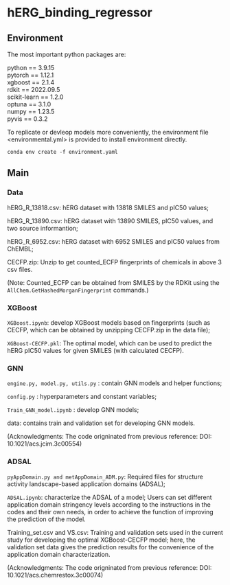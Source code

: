 # hERG_binding_regressor   
## Environment

The most important python packages are:   

python == 3.9.15   
pytorch == 1.12.1   
xgboost == 2.1.4   
rdkit == 2022.09.5   
scikit-learn == 1.2.0   
optuna == 3.1.0   
numpy == 1.23.5   
pyvis == 0.3.2   

To replicate or devleop models more conveniently, the environment file <environmental.yml> is provided to install environment directly.    


```
conda env create -f environment.yaml
```   


## Main

### Data   
   hERG_R_13818.csv: hERG dataset with 13818 SMILES and pIC50 values;  
   
   hERG_R_13890.csv: hERG dataset with 13890 SMILES, pIC50 values, and two source informantion;   

   hERG_R_6952.csv: hERG dataset with 6952 SMILES and pIC50 values from ChEMBL;
   
   CECFP.zip: Unzip to get counted_ECFP fingerprints of chemicals in above 3 csv files.

   (Note: Counted_ECFP can be obtained from SMILES by the RDKit using the ```AllChem.GetHashedMorganFingerprint``` commands.)

### XGBoost  
   ```XGBoost.ipynb```: develop XGBoost models based on fingerprints (such as CECFP, which can be obtained by unzipping CECFP.zip in the data file);  
   
   ```XGBoost-CECFP.pkl```: The optimal model, which can be used to predict the hERG pIC50 values for given SMILES (with calculated CECFP).      

### GNN     
   ```engine.py, model.py, utils.py```  : contain GNN models and helper functions;
   
   ```config.py``` : hyperparameters and constant variables;
   
   ``` Train_GNN_model.ipynb ``` : develop GNN models;
   
   data: contains train and validation set for developing GNN models.
   
   (Acknowledgments: The code origninated from previous reference: DOI: 10.1021/acs.jcim.3c00554)
        
        
        
        
        
        
        
        
        
        
        
        
        
        
        
        
        
        
        
        
        
        
        
        
        
        
        
        
        
        
        
           
### ADSAL   
   ```pyAppDomain.py and metAppDomain_ADM.py```: Required files for structure activity landscape-based application domains (ADSAL);   
   
   ```ADSAL.ipynb```: characterize the ADSAL of a model; Users can set different application domain stringency levels according to the instructions in the codes and their own needs, in order to achieve the function of improving the prediction of the model.   

   Training_set.csv and VS.csv: Training and validation sets used in the current study for developing the optimal XGBoost-CECFP model; here, the validation set data gives the prediction results for the convenience of the application domain characterization.
   
   (Acknowledgments: The code origninated from previous reference: DOI: 10.1021/acs.chemrestox.3c00074)
        
        
        
        
        
        
        
        
        
        
        
        
        
        
        
        
        
        
        
        
        
        
        
        
        
        
        
        
        
        
        
        
        
        
        
        




